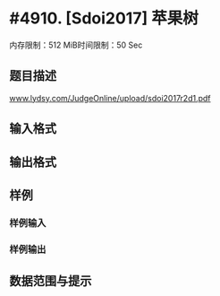 # #4910. [Sdoi2017] 苹果树

内存限制：512 MiB时间限制：50 Sec

## 题目描述

 www.lydsy.com/JudgeOnline/upload/sdoi2017r2d1.pdf

## 输入格式

## 输出格式

## 样例

### 样例输入

### 样例输出

## 数据范围与提示
